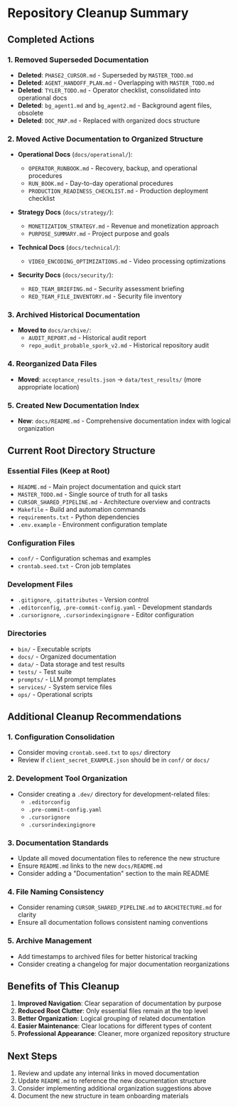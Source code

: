 # Repository Cleanup Summary

## Completed Actions

### 1. Removed Superseded Documentation
- **Deleted**: `PHASE2_CURSOR.md` - Superseded by `MASTER_TODO.md`
- **Deleted**: `AGENT_HANDOFF_PLAN.md` - Overlapping with `MASTER_TODO.md`
- **Deleted**: `TYLER_TODO.md` - Operator checklist, consolidated into operational docs
- **Deleted**: `bg_agent1.md` and `bg_agent2.md` - Background agent files, obsolete
- **Deleted**: `DOC_MAP.md` - Replaced with organized docs structure

### 2. Moved Active Documentation to Organized Structure
- **Operational Docs** (`docs/operational/`):
  - `OPERATOR_RUNBOOK.md` - Recovery, backup, and operational procedures
  - `RUN_BOOK.md` - Day-to-day operational procedures
  - `PRODUCTION_READINESS_CHECKLIST.md` - Production deployment checklist

- **Strategy Docs** (`docs/strategy/`):
  - `MONETIZATION_STRATEGY.md` - Revenue and monetization approach
  - `PURPOSE_SUMMARY.md` - Project purpose and goals

- **Technical Docs** (`docs/technical/`):
  - `VIDEO_ENCODING_OPTIMIZATIONS.md` - Video processing optimizations

- **Security Docs** (`docs/security/`):
  - `RED_TEAM_BRIEFING.md` - Security assessment briefing
  - `RED_TEAM_FILE_INVENTORY.md` - Security file inventory

### 3. Archived Historical Documentation
- **Moved to** `docs/archive/`:
  - `AUDIT_REPORT.md` - Historical audit report
  - `repo_audit_probable_spork_v2.md` - Historical repository audit

### 4. Reorganized Data Files
- **Moved**: `acceptance_results.json` → `data/test_results/` (more appropriate location)

### 5. Created New Documentation Index
- **New**: `docs/README.md` - Comprehensive documentation index with logical organization

## Current Root Directory Structure

### Essential Files (Keep at Root)
- `README.md` - Main project documentation and quick start
- `MASTER_TODO.md` - Single source of truth for all tasks
- `CURSOR_SHARED_PIPELINE.md` - Architecture overview and contracts
- `Makefile` - Build and automation commands
- `requirements.txt` - Python dependencies
- `.env.example` - Environment configuration template

### Configuration Files
- `conf/` - Configuration schemas and examples
- `crontab.seed.txt` - Cron job templates

### Development Files
- `.gitignore`, `.gitattributes` - Version control
- `.editorconfig`, `.pre-commit-config.yaml` - Development standards
- `.cursorignore`, `.cursorindexingignore` - Editor configuration

### Directories
- `bin/` - Executable scripts
- `docs/` - Organized documentation
- `data/` - Data storage and test results
- `tests/` - Test suite
- `prompts/` - LLM prompt templates
- `services/` - System service files
- `ops/` - Operational scripts

## Additional Cleanup Recommendations

### 1. Configuration Consolidation
- Consider moving `crontab.seed.txt` to `ops/` directory
- Review if `client_secret_EXAMPLE.json` should be in `conf/` or `docs/`

### 2. Development Tool Organization
- Consider creating a `.dev/` directory for development-related files:
  - `.editorconfig`
  - `.pre-commit-config.yaml`
  - `.cursorignore`
  - `.cursorindexingignore`

### 3. Documentation Standards
- Update all moved documentation files to reference the new structure
- Ensure `README.md` links to the new `docs/README.md`
- Consider adding a "Documentation" section to the main README

### 4. File Naming Consistency
- Consider renaming `CURSOR_SHARED_PIPELINE.md` to `ARCHITECTURE.md` for clarity
- Ensure all documentation follows consistent naming conventions

### 5. Archive Management
- Add timestamps to archived files for better historical tracking
- Consider creating a changelog for major documentation reorganizations

## Benefits of This Cleanup

1. **Improved Navigation**: Clear separation of documentation by purpose
2. **Reduced Root Clutter**: Only essential files remain at the top level
3. **Better Organization**: Logical grouping of related documentation
4. **Easier Maintenance**: Clear locations for different types of content
5. **Professional Appearance**: Cleaner, more organized repository structure

## Next Steps

1. Review and update any internal links in moved documentation
2. Update `README.md` to reference the new documentation structure
3. Consider implementing additional organization suggestions above
4. Document the new structure in team onboarding materials
